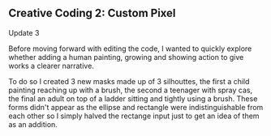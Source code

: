 ## Creative Coding 2: Custom Pixel

Update 3

Before moving forward with editing the code, I wanted to quickly explore whether adding a human painting, growing and showing action to give works a clearer narrative. 

To do so I created 3 new masks made up of 3 silhouttes, the first a child painting reaching up with a brush, the second a teenager with spray cas, the final an adult on top of a ladder sitting and tightly using a brush. These forms didn't appear as the ellipse and rectangle were indistinguishable from each other so I simply halved the rectange input just to get an idea of them as an addition.  